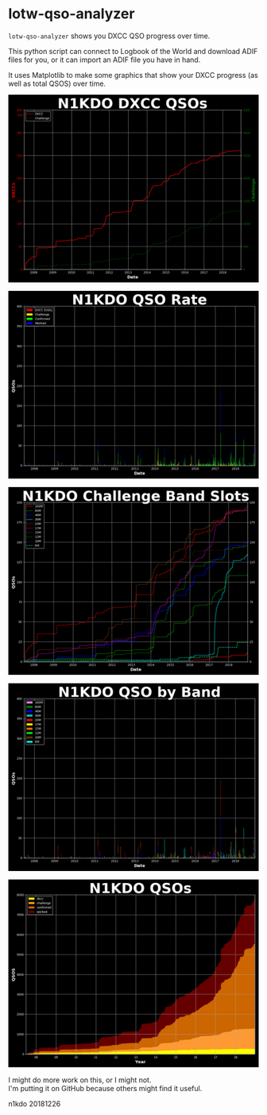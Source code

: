 # lotw-qso-analyzer

`lotw-qso-analyzer` shows you DXCC QSO progress over time.

This python script can connect to Logbook of the World and download ADIF files for you,
or it can import an ADIF file you have in hand.

It uses Matplotlib to make some graphics that show your DXCC progress (as well as total QSOS)
over time.

![Example](n1kdo_dxcc_qsos.png)

![Example](n1kdo_qso_rate.png)

![Example](n1kdo_challenge_bands_by_date.png)

![Example](n1kdo_qsos_band_rate.png)

![Example](n1kdo_qsos_by_date.png)

I might do more work on this, or I might not.  
I'm putting it on GitHub because others might find it useful.  

n1kdo 20181226
